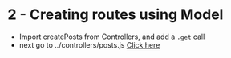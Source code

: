# 2 - Creating routes using Model
- Import createPosts from Controllers, and add a `.get` call
- next go to ../controllers/posts.js [Click here](../controllers/2-Controllers.md)